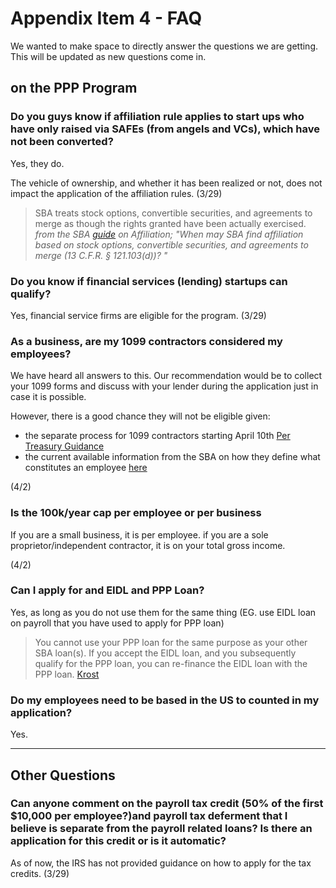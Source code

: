 # Appendix Item 4 - FAQ

We wanted to make space to directly answer the questions we are getting. This will be updated as new questions come in.

## on the PPP Program

### Do you guys know if affiliation rule applies to start ups who have only raised via SAFEs (from angels and VCs), which have not been converted?

Yes, they do.

The vehicle of ownership, and whether it has been realized or not, does not impact the application of the affiliation rules. (3/29)

> SBA treats stock options, convertible securities, and agreements to merge as though the rights granted have been actually exercised.
_from the SBA [guide](https://www.sba.gov/sites/default/files/2018-09/2018-07-13%20AFFILIATION%20GUIDE_Updated%20%281%29.pdf) on Affiliation; "When may SBA find affiliation based on stock options, convertible securities, and agreements to merge (13 C.F.R. § 121.103(d))? "_

### Do you know if financial services (lending) startups can qualify?

Yes, financial service firms are eligible for the program. (3/29)

### As a business, are my 1099 contractors considered my employees?

We have heard all answers to this. Our recommendation would be to collect your 1099 forms and discuss with your lender during the application just in case it is possible.

However, there is a good chance they will not be eligible given:

- the separate process for 1099 contractors starting April 10th [Per Treasury Guidance](https://home.treasury.gov/system/files/136/PPP--Fact-Sheet.pdf)
- the current available information from the SBA on how they define what constitutes an employee [here](https://www.sba.gov/sites/default/files/files/SizePolicyStatementNo1.pdf)

(4/2)

### Is the 100k/year cap per employee or per business

If you are a small business, it is per employee.
if you are a sole proprietor/independent contractor, it is on your total gross income.

(4/2)

### Can I apply for and EIDL and PPP Loan?

Yes, as long as you do not use them for the same thing (EG. use EIDL loan on payroll that you have used to apply for PPP loan)
> You cannot use your PPP loan for the same purpose as your other SBA loan(s). If you accept the EIDL loan, and you subsequently qualify for the PPP loan, you can re-finance the EIDL loan with the PPP loan.
[Krost](https://www.krostcpas.com/news/the-economic-injury-disaster-loan-eidl-program-vs-the-paycheck-protection-program-ppp)

### Do my employees need to be based in the US to counted in my application?

Yes.

----

## Other Questions

### Can anyone comment on the payroll tax credit (50% of the first $10,000 per employee?)and payroll tax deferment that I believe is separate from the payroll related loans? Is there an application for this credit or is it automatic?

As of now, the IRS has not provided guidance on how to apply for the tax credits. (3/29)
